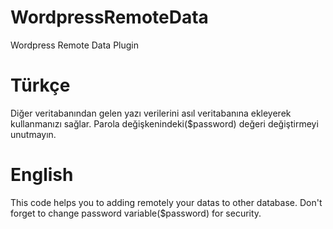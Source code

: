 # WordpressRemoteData
Wordpress Remote Data Plugin

# Türkçe
Diğer veritabanından gelen yazı verilerini asıl veritabanına ekleyerek kullanmanızı sağlar. Parola değişkenindeki($password) değeri değiştirmeyi unutmayın.

# English
This code helps you to adding remotely your datas to other database. Don't forget to change password variable($password) for security.
